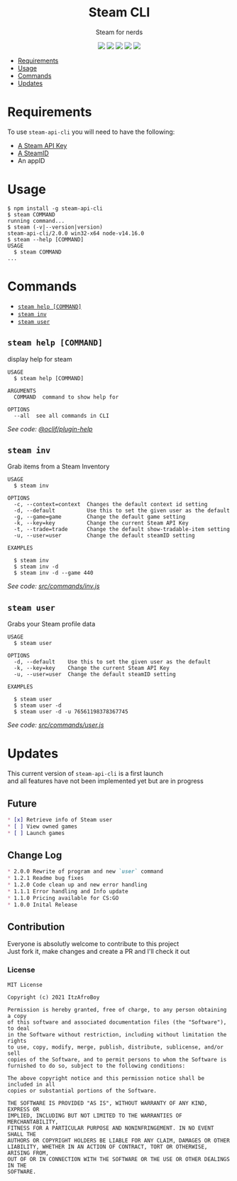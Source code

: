 <h1 align='center'>Steam CLI</h1>
<p align='center'>Steam for nerds</p>
<p align='center'>
  <a href='https://oclif.io'><img src='https://img.shields.io/badge/cli-oclif-%233B4554?style=for-the-badge&logo=heroku'></a>
  <a href='https://npmjs.org/package/steam-api-cli'><img src='https://img.shields.io/npm/v/steam-api-cli?color=%23FB8516&logo=npm&style=for-the-badge'></a>
  <a href='https://npmjs.org/package/steam-api-cli'><img src='https://img.shields.io/npm/dw/steam-api-cli?color=%23ec3b2b&style=for-the-badge'></a>
  <a href='https://npmjs.org/package/steam-api-cli'><img src='https://img.shields.io/github/license/ItzAfroBoy/steam-api-cli?color=%23161B22&logo=Github&style=for-the-badge'></a>
  <a href='https://makeapullrequest.com'><img src='https://img.shields.io/badge/PRs-welcome-brightgreen.svg?style=for-the-badge'></a>
</p>

<!-- toc -->
* [Requirements](#requirements)
* [Usage](#usage)
* [Commands](#commands)
* [Updates](#updates)
<!-- tocstop -->

# Requirements

To use `steam-api-cli` you will need to have the following:

* [A Steam API Key](https://steamcommunity.com/dev/apikey)
* [A SteamID](https://steamid.io/)
* An appID

# Usage
<!-- usage -->
```sh-session
$ npm install -g steam-api-cli
$ steam COMMAND
running command...
$ steam (-v|--version|version)
steam-api-cli/2.0.0 win32-x64 node-v14.16.0
$ steam --help [COMMAND]
USAGE
  $ steam COMMAND
...
```
<!-- usagestop -->

# Commands
<!-- commands -->
* [`steam help [COMMAND]`](#steam-help-command)
* [`steam inv`](#steam-inv)
* [`steam user`](#steam-user)

## `steam help [COMMAND]`

display help for steam

```
USAGE
  $ steam help [COMMAND]

ARGUMENTS
  COMMAND  command to show help for

OPTIONS
  --all  see all commands in CLI
```

_See code: [@oclif/plugin-help](https://github.com/oclif/plugin-help/blob/v3.2.2/src/commands/help.ts)_

## `steam inv`

Grab items from a Steam Inventory

```
USAGE
  $ steam inv

OPTIONS
  -c, --context=context  Changes the default context id setting
  -d, --default          Use this to set the given user as the default
  -g, --game=game        Change the default game setting
  -k, --key=key          Change the current Steam API Key
  -t, --trade=trade      Change the default show-tradable-item setting
  -u, --user=user        Change the default steamID setting

EXAMPLES

  $ steam inv
  $ steam inv -d
  $ steam inv -d --game 440
```

_See code: [src/commands/inv.js](https://github.com/ItzAfroBoy/steam-api-cli/blob/v2.0.0/src/commands/inv.js)_

## `steam user`

Grabs your Steam profile data

```
USAGE
  $ steam user

OPTIONS
  -d, --default    Use this to set the given user as the default
  -k, --key=key    Change the current Steam API Key
  -u, --user=user  Change the default steamID setting

EXAMPLES

  $ steam user
  $ steam user -d
  $ steam user -d -u 76561198378367745
```

_See code: [src/commands/user.js](https://github.com/ItzAfroBoy/steam-api-cli/blob/v2.0.0/src/commands/user.js)_
<!-- commandsstop -->
# Updates

This current version of `steam-api-cli` is a first launch  
and all features have not been implemented yet but are in progress  

## Future

```markdown
* [x] Retrieve info of Steam user
* [ ] View owned games
* [ ] Launch games
```

## Change Log

```markdown
* 2.0.0 Rewrite of program and new `user` command
* 1.2.1 Readme bug fixes
* 1.2.0 Code clean up and new error handling  
* 1.1.1 Error handling and Info update
* 1.1.0 Pricing available for CS:GO
* 1.0.0 Inital Release
```

## Contribution

Everyone is absolutly welcome to contribute to this project  
Just fork it, make changes and create a PR and I'll check it out

### License

```license
MIT License

Copyright (c) 2021 ItzAfroBoy

Permission is hereby granted, free of charge, to any person obtaining a copy
of this software and associated documentation files (the "Software"), to deal
in the Software without restriction, including without limitation the rights
to use, copy, modify, merge, publish, distribute, sublicense, and/or sell
copies of the Software, and to permit persons to whom the Software is
furnished to do so, subject to the following conditions:

The above copyright notice and this permission notice shall be included in all
copies or substantial portions of the Software.

THE SOFTWARE IS PROVIDED "AS IS", WITHOUT WARRANTY OF ANY KIND, EXPRESS OR
IMPLIED, INCLUDING BUT NOT LIMITED TO THE WARRANTIES OF MERCHANTABILITY,
FITNESS FOR A PARTICULAR PURPOSE AND NONINFRINGEMENT. IN NO EVENT SHALL THE
AUTHORS OR COPYRIGHT HOLDERS BE LIABLE FOR ANY CLAIM, DAMAGES OR OTHER
LIABILITY, WHETHER IN AN ACTION OF CONTRACT, TORT OR OTHERWISE, ARISING FROM,
OUT OF OR IN CONNECTION WITH THE SOFTWARE OR THE USE OR OTHER DEALINGS IN THE
SOFTWARE.

```
